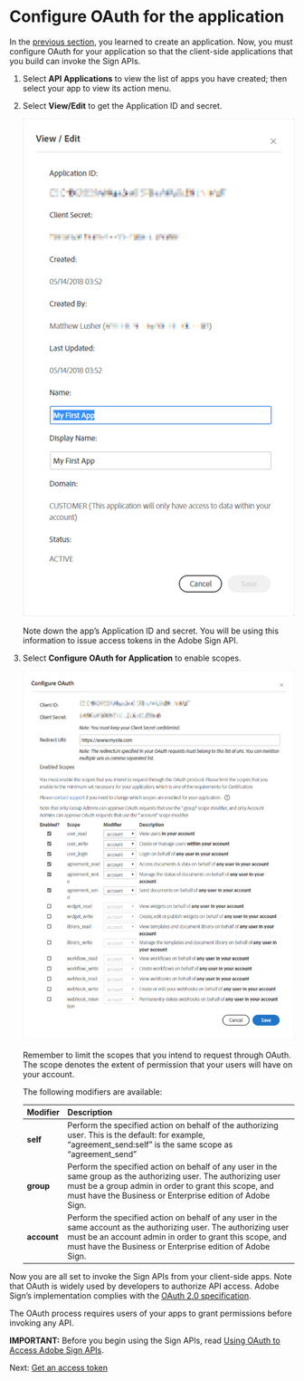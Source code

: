 # Configure OAuth for the application

In the  [previous section](create_app.md), you learned to create an application. Now, you must configure OAuth for your application so that the client-side applications that you build can invoke the Sign APIs.

1. Select **API Applications** to view the list of apps you have created; then select your app to view its action menu.

2. Select **View/Edit** to get the Application ID and secret.  

    ![Viewing the application ID and secret](../img/sign_gstarted_4.png)  
      
    Note down the app&rsquo;s Application ID and secret. You will be using this information to issue access tokens in the Adobe Sign API. 

3. Select **Configure OAuth for Application** to enable scopes.

    ![Configure OAuth](../img/sign_gstarted_5.png)

    Remember to limit the scopes that you intend to request through OAuth. The scope denotes the extent of permission that your users will have on your account. 

    The following modifiers are available:

    | **Modifier** | **Description** |
    | --- | --- |
    | **self** | Perform the specified action on behalf of the authorizing user. This is the default: for example, &ldquo;agreement_send:self&rdquo; is the same scope as &ldquo;agreement_send&rdquo; |
    | **group** | Perform the specified action on behalf of any user in the same group as the authorizing user. The authorizing user must be a group admin in order to grant this scope, and must have the Business or Enterprise edition of Adobe Sign. |
    | **account** | Perform the specified action on behalf of any user in the same account as the authorizing user. The authorizing user must be an account admin in order to grant this scope, and must have the Business or Enterprise edition of Adobe Sign. |

Now you are all set to invoke the Sign APIs from your client-side apps. Note that OAuth is widely used by developers to authorize API access. Adobe Sign&rsquo;s implementation complies with the  [OAuth 2.0 specification](https://tools.ietf.org/html/rfc6749).

The OAuth process requires users of your apps to grant permissions before invoking any API.

**IMPORTANT:**  Before you begin using the Sign APIs, read  [Using OAuth to Access Adobe Sign APIs](https://secure.na1.echosign.com/public/static/oauthDoc.jsp).

Next: [Get an access token](get_access_token.md)

